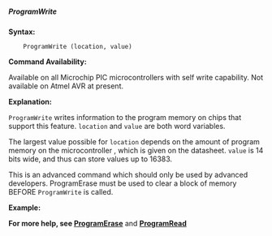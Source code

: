 <div class="section">

<div class="titlepage">

<div>

<div>

##### <span id="programwrite"></span>ProgramWrite

</div>

</div>

</div>

<span class="strong">**Syntax:**</span>

``` screen
    ProgramWrite (location, value)
```

<span class="strong">**Command Availability:**</span>

Available on all Microchip PIC microcontrollers with self write
capability. Not available on Atmel AVR at present.

<span class="strong">**Explanation:**</span>

`ProgramWrite` writes information to the program memory on chips that
support this feature. `location` and `value` are both word variables.

The largest value possible for `location` depends on the amount of
program memory on the microcontroller , which is given on the datasheet.
`value` is 14 bits wide, and thus can store values up to 16383.

This is an advanced command which should only be used by advanced
developers. ProgramErase must be used to clear a block of memory BEFORE
`ProgramWrite` is called.

<span class="strong">**Example:**</span>

<span class="strong">**For more help, see
<a href="programerase" class="link" title="ProgramErase">ProgramErase</a>**</span>
and <span
class="strong">**<a href="programread" class="link" title="ProgramRead">ProgramRead</a>**</span>

</div>
